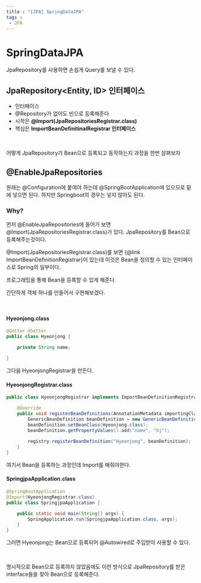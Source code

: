 ```yaml
---
title : "[JPA] SpringDataJPA"
tags : 
 - JPA
---
```


# SpringDataJPA

JpaRepository를 사용하면 손쉽게 Query를 보낼 수 있다.

## JpaRepository<Entity, ID> 인터페이스

* 인터페이스
* @Repository가 없어도 빈으로 등록해준다
* 시작은 **@Import(JpaRepositoriesRegistrar.class)**
* 핵심은 **ImportBeanDefinitinalRegistrar 인터페이스**

<br/>



어떻게 JpaRepository가 Bean으로 등록되고 동작하는지 과정을 한번 살펴보자

## @EnableJpaRepositories

원래는 @Configuration에 붙여야 하는데 @SpringBootApplication에 있으므로 밑에 넣으면 된다. 하지만 Springboot의 경우는 넣지 않아도 된다.

### Why?

먼저 @EnableJpaRepositories에 들어가 보면 @Import(JpaRepositoriesRegistrar.class)가 있다. JpaRepository를 Bean으로 등록해주는것이다.

@Import(JpaRepositoriesRegistrar.class)를 보면 {@link ImportBeanDefinitionRegistrar}이 있는데 이것은 Bean을 정의할 수 있는 인터페이스로 Spring의 일부이다.

프로그래밍을 통해 Bean을 등록할 수 있게 해준다.

간단하게 객체 하나를 만들어서 구현해보겠다.

<br/>

#### Hyeonjong.class

```java
@Getter @Setter
public class Hyeonjong {

	private String name;

}
```

그다음 HyeonjongRegistrar을 만든다.

#### HyeonjongRegistrar.class

```java
public class HyeonjongRegistrar implements ImportBeanDefinitionRegistrar {

	@Override
	public void registerBeanDefinitions(AnnotationMetadata importingClassMetadata, BeanDefinitionRegistry registry) {
		GenericBeanDefinition beanDefinition = new GenericBeanDefinition();
		beanDefinition.setBeanClass(Hyeonjong.class);
		beanDefinition.getPropertyValues().add("name", "hj");
		
		registry.registerBeanDefinition("Hyeonjong", beanDefinition);
	}
}
```

여기서 Bean을 등록하는 과정인데 Import를 해줘야한다.

#### SpringjpaApplication.class

```java
@SpringBootApplication
@Import(HyeonjongRegistrar.class)
public class SpringjpaApplication {

	public static void main(String[] args) {
		SpringApplication.run(SpringjpaApplication.class, args);
	}
}
```

그러면 Hyeonjong는 Bean으로 등록되어 @Autowired로 주입받아 사용할 수 있다.

<br/>

명시적으로 Bean으로 등록하지 않았음에도 이런 방식으로 JpaRepository를 받은 interface들을 찾아 Bean으로 등록해준다.
